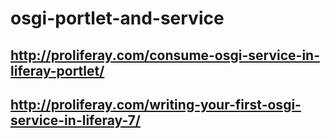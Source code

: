 # osgi-portlet-and-service
## http://proliferay.com/consume-osgi-service-in-liferay-portlet/
## http://proliferay.com/writing-your-first-osgi-service-in-liferay-7/
